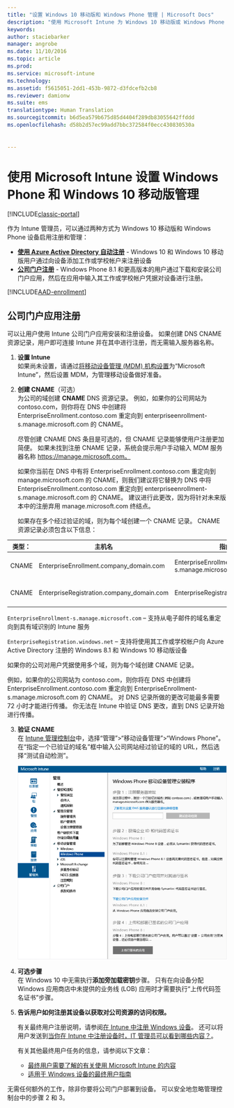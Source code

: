 ```yaml
---
title: "设置 Windows 10 移动版和 Windows Phone 管理 | Microsoft Docs"
description: "使用 Microsoft Intune 为 Windows 10 移动版或 Windows Phone 设备启用移动设备管理 (MDM)。"
keywords: 
author: staciebarker
manager: angrobe
ms.date: 11/10/2016
ms.topic: article
ms.prod: 
ms.service: microsoft-intune
ms.technology: 
ms.assetid: f5615051-2dd1-453b-9872-d3fdcefb2cb8
ms.reviewer: damionw
ms.suite: ems
translationtype: Human Translation
ms.sourcegitcommit: b6d5ea579b675d85d4404f289db83055642ffddd
ms.openlocfilehash: d58b2d57ec99add7bbc372584f0ecc430830530a


---
```



# <a name="set-up-windows-phone-and-windows-10-mobile-management-with-microsoft-intune"></a>使用 Microsoft Intune 设置 Windows Phone 和 Windows 10 移动版管理

[!INCLUDE[classic-portal](../includes/classic-portal.md)]

作为 Intune 管理员，可以通过两种方式为 Windows 10 移动版和 Windows Phone 设备启用注册和管理：

- **[使用 Azure Active Directory 自动注册](#azure-active-directory-enrollment)** - Windows 10 和 Windows 10 移动版用户通过向设备添加工作或学校帐户来注册设备
- **[公司门户注册](#company-portal-app-enrollment)** - Windows Phone 8.1 和更高版本的用户通过下载和安装公司门户应用，然后在应用中输入其工作或学校帐户凭据对设备进行注册。


[!INCLUDE[AAD-enrollment](../includes/win10-automatic-enrollment-aad.md)]

## <a name="company-portal-app-enrollment"></a>公司门户应用注册
可以让用户使用 Intune 公司门户应用安装和注册设备。 如果创建 DNS CNAME 资源记录，用户即可连接 Intune 并在其中进行注册，而无需输入服务器名称。

1.  **设置 Intune**<br>如果尚未设置，请通过[将移动设备管理 (MDM) 机构设置](prerequisites-for-enrollment.md#step-2-set-mdm-authority)为“Microsoft Intune”，然后设置 MDM，为管理移动设备做好准备。

2.  **创建 CNAME**（可选）<br>为公司的域创建 **CNAME** DNS 资源记录。 例如，如果你的公司网站为 contoso.com，则你将在 DNS 中创建将 EnterpriseEnrollment.contoso.com 重定向到 enterpriseenrollment-s.manage.microsoft.com 的 CNAME。

    尽管创建 CNAME DNS 条目是可选的，但 CNAME 记录能够使用户注册更加简便。 如果未找到注册 CNAME 记录，系统会提示用户手动输入 MDM 服务器名称 https://manage.microsoft.com。

    如果你当前在 DNS 中有将 EnterpriseEnrollment.contoso.com 重定向到 manage.microsoft.com 的 CNAME，则我们建议将它替换为 DNS 中将 EnterpriseEnrollment.contoso.com 重定向到 enterpriseenrollment-s.manage.microsoft.com 的 CNAME。 建议进行此更改，因为将针对未来版本中的注册弃用 manage.microsoft.com 终结点。

    如果存在多个经过验证的域，则为每个域创建一个 CNAME 记录。 CNAME 资源记录必须包含以下信息：

  |类型：|主机名|指向|TTL|
  |--------|-------------|-------------|-------|
  |CNAME|EnterpriseEnrollment.company_domain.com|EnterpriseEnrollment-s.manage.microsoft.com |1 小时|
  |CNAME|EnterpriseRegistration.company_domain.com|EnterpriseRegistration.windows.net|1 小时|

  `EnterpriseEnrollment-s.manage.microsoft.com` – 支持从电子邮件的域名重定向到具有域识别的 Intune 服务

  `EnterpriseRegistration.windows.net` – 支持将使用其工作或学校帐户向 Azure Active Directory 注册的 Windows 8.1 和 Windows 10 移动版设备

  如果你的公司对用户凭据使用多个域，则为每个域创建 CNAME 记录。

  例如，如果你的公司网站为 contoso.com，则你将在 DNS 中创建将 EnterpriseEnrollment.contoso.com 重定向到 EnterpriseEnrollment-s.manage.microsoft.com 的 CNAME。 对 DNS 记录所做的更改可能最多需要 72 小时才能进行传播。 你无法在 Intune 中验证 DNS 更改，直到 DNS 记录开始进行传播。

3.  **验证 CNAME**<br>在 [Intune 管理控制台](http://manage.microsoft.com)中，选择“管理”&gt;“移动设备管理”&gt;“Windows Phone”。 在“指定一个已验证的域名”框中输入公司网站经过验证的域的 URL，然后选择“测试自动检测”。

    ![设置 Windows 的移动设备管理对话框](../media/windows-phone-enrollment.png)

4.  **可选步骤**<br>在 Windows 10 中无需执行**添加旁加载密钥**步骤。 只有在向设备分配 Windows 应用商店中未提供的业务线 (LOB) 应用时才需要执行“上传代码签名证书”步骤。

5.  **告诉用户如何注册其设备以获取对公司资源的访问权限。**

    有关最终用户注册说明，请参阅[在 Intune 中注册 Windows 设备](../enduser/enroll-your-device-in-intune-windows.md)。 还可以将用户发送到[当你在 Intune 中注册设备时，IT 管理员可以看到哪些内容？](../enduser/what-can-your-it-administrator-see-when-you-enroll-your-device-in-intune-windows.md)。

    有关其他最终用户任务的信息，请参阅以下文章：
    - [最终用户需要了解的有关使用 Microsoft Intune 的内容](what-to-tell-your-end-users-about-using-microsoft-intune.md)
    - [适用于 Windows 设备的最终用户指南](../enduser/using-your-windows-device-with-intune.md)

无需任何额外的工作，除非你要将公司门户部署到设备。  可以安全地忽略管理控制台中的步骤 2 和 3。



<!--HONumber=Dec16_HO2-->


